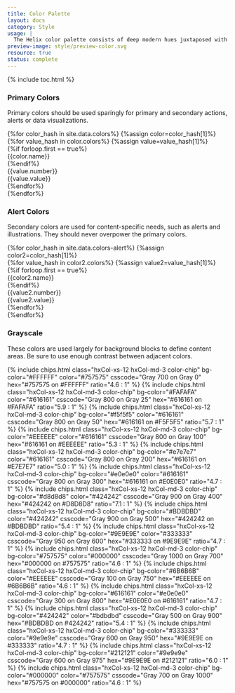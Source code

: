 ```yaml
---
title: Color Palette
layout: docs
category: Style
usage: |
  The Helix color palette consists of deep modern hues juxtaposed with simple monocromatic environments. Our color palette has been selected to enhance usability while adhering to accessibility criteria. Guidelines for color usage are outlined for individual components.
preview-image: style/preview-color.svg
resource: true
status: complete
---
```


{% include toc.html %}



### Primary Colors

Primary colors should be used sparingly for primary and secondary actions,
alerts or data visualizations.
  <div class="hxRow">
    {%for color_hash in site.data.colors%}
      {%assign color=color_hash[1]%}
      <div class="hxCol-xs-12 hxCol-sm-4 hxCol-md-2">
        {%for value_hash in color.colors%}
        {%assign value=value_hash[1]%}
        <div class="ws-{{value.class}}-swatch" style="background-color:{{value.value}}">
          {%if forloop.first == true%}
          <div class="ws-color-name">{{color.name}}</div>
          {%endif%}
          <div class="ws-{{value.type}}-type">
            {{value.number}}<br>
            <span class="ws-smaller-color-type">{{value.value}}</span>
          </div>
        </div>
        {%endfor%}
      </div>
    {%endfor%}
  </div>

### Alert Colors
Secondary colors are used for content-specific needs, such as alerts and
illustrations. They should never overpower the primary colors.
  <div class="hxRow">
    {%for color_hash in site.data.colors-alert%}
      {%assign color2=color_hash[1]%}
      <div class="hxCol-xs-12 hxCol-sm-4 hxCol-md-2">
        {%for value_hash in color2.colors%}
        {%assign value2=value_hash[1]%}
        <div class="ws-{{value2.class}}-swatch" style="background-color:{{value2.value}}">
          {%if forloop.first == true%}
          <div class="ws-color-name">{{color2.name}}</div>
          {%endif%}
          <div class="ws-{{value2.type}}-type">
            {{value2.number}}<br>
            <span class="ws-smaller-color-type">{{value2.value}}</span>
          </div>
        </div>
        {%endfor%}
      </div>
    {%endfor%}
  </div>

### Grayscale

These colors are used largely for background blocks to define content areas. Be
sure to use enough contrast between adjacent colors.

<div class="hxRow">
  {% include chips.html class="hxCol-xs-12 hxCol-md-3 color-chip" bg-color="#FFFFFF" color="#757575" csscode="Gray 700 on Gray 0" hex="#757575 on #FFFFFF" ratio="4.6 : 1" %}
  {% include chips.html class="hxCol-xs-12 hxCol-md-3 color-chip" bg-color="#FAFAFA" color="#616161" csscode="Gray 800 on Gray 25" hex="#616161 on #FAFAFA" ratio="5.9 : 1" %}
  {% include chips.html class="hxCol-xs-12 hxCol-md-3 color-chip" bg-color="#f5f5f5" color="#616161" csscode="Gray 800 on Gray 50" hex="#616161 on #F5F5F5" ratio="5.7 : 1" %}
  {% include chips.html class="hxCol-xs-12 hxCol-md-3 color-chip" bg-color="#EEEEEE" color="#616161" csscode="Gray 800 on Gray 100" hex="#616161 on #EEEEEE" ratio="5.3 : 1" %}
  {% include chips.html class="hxCol-xs-12 hxCol-md-3 color-chip" bg-color="#e7e7e7" color="#616161" csscode="Gray 800 on Gray 200" hex="#616161 on #E7E7E7" ratio="5.0 : 1" %}
  {% include chips.html class="hxCol-xs-12 hxCol-md-3 color-chip" bg-color="#e0e0e0" color="#616161" csscode="Gray 800 on Gray 300" hex="#616161 on #E0E0E0" ratio="4.7 : 1" %}
  {% include chips.html class="hxCol-xs-12 hxCol-md-3 color-chip" bg-color="#d8d8d8" color="#424242" csscode="Gray 900 on Gray 400" hex="#424242 on #D8D8D8" ratio="7.1 : 1" %}
  {% include chips.html class="hxCol-xs-12 hxCol-md-3 color-chip" bg-color="#BDBDBD" color="#424242" csscode="Gray 900 on Gray 500" hex="#424242 on #BDBDBD" ratio="5.4 : 1" %}
  {% include chips.html class="hxCol-xs-12 hxCol-md-3 color-chip" bg-color="#9E9E9E" color="#333333" csscode="Gray 950 on Gray 600" hex="#333333 on #9E9E9E" ratio="4.7 : 1" %}
  {% include chips.html class="hxCol-xs-12 hxCol-md-3 color-chip" bg-color="#757575" color="#000000" csscode="Gray 1000 on Gray 700" hex="#000000 on #757575" ratio="4.6 : 1" %}
  {% include chips.html class="hxCol-xs-12 hxCol-md-3 color-chip" bg-color="#6B6B6B" color="#EEEEEE" csscode="Gray 100 on Gray 750" hex="#EEEEEE on #6B6B6B" ratio="4.6 : 1" %}
  {% include chips.html class="hxCol-xs-12 hxCol-md-3 color-chip" bg-color="#616161" color="#e0e0e0" csscode="Gray 300 on Gray 800" hex="#E0E0E0 on #616161" ratio="4.7 : 1" %}
  {% include chips.html class="hxCol-xs-12 hxCol-md-3 color-chip" bg-color="#424242" color="#bdbdbd" csscode="Gray 500 on Gray 900" hex="#BDBDBD on #424242" ratio="5.4 : 1" %}
  {% include chips.html class="hxCol-xs-12 hxCol-md-3 color-chip" bg-color="#333333" color="#9e9e9e" csscode="Gray 600 on Gray 950" hex="#9E9E9E on #333333" ratio="4.7 : 1" %}
  {% include chips.html class="hxCol-xs-12 hxCol-md-3 color-chip" bg-color="#212121" color="#9e9e9e" csscode="Gray 600 on Gray 975" hex="#9E9E9E on #212121" ratio="6.0 : 1" %}
  {% include chips.html class="hxCol-xs-12 hxCol-md-3 color-chip" bg-color="#000000" color="#757575" csscode="Gray 700 on Gray 1000" hex="#757575 on #000000" ratio="4.6 : 1" %}
</div>
